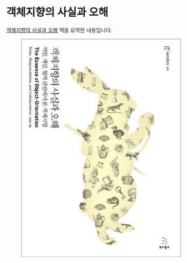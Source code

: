 # 객체지향의 사실과 오해

[객체지향의 사실과 오해](https://product.kyobobook.co.kr/detail/S000001628109) 책을 요약한 내용입니다.

<figure><img src="../../.gitbook/assets/object-1.jpg" alt=""><figcaption></figcaption></figure>
